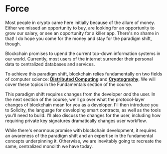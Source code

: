 # Force

Most people in crypto came here initially because of the allure of money. Either we missed an opportunity to buy, are looking for an opportunity to grow our salary, or see an opportunity for a killer app. There's no shame in that! I do hope you come for the money and stay for the paradigm shift, though.


Blockchain promises to upend the current top-down information systems in our world. Currently, most users of the internet surrender their personal data to centralized databases and services.

To achieve this paradigm shift, blockchain relies fundamentally on two fields of computer science: [**Distributed Computing**](https://en.wikipedia.org/wiki/Distributed_computing) and [**Cryptography**](https://en.wikipedia.org/wiki/Cryptography). We will cover these topics in the Fundamentals section of the course.

This paradigm shift requires changes from the developer _and_ the user. In the next section of the course, we'll go over what the protocol-layer changes of blockchain mean for you as a developer. I'll then introduce you to Solidity, the language for developing smart contracts, as well as the tools you'll need to build. I'll also discuss the changes for the user, including how requiring private key signatures dramatically changes user workflow.

While there's enormous promise with blockchain development, it requires an awareness of the paradigm shift and an expertise in the fundamental concepts underpinning it. Otherwise, we are inevitably going to recreate the same, centralized monolith we have today.